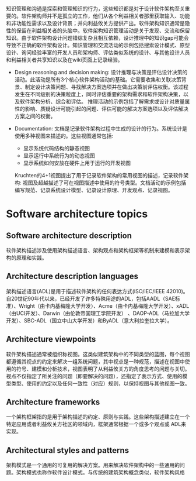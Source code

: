 知识管理和沟通是探索和管理知识的行为，这些知识都是对于设计软件架构至关重要的。软件架构师并不是孤立的工作，他们从各个利益相关者那里获取输入、功能和非功能性需求以及设计背景；并向利益攸关方提供产出。软件架构知识通常是隐性的保留在利益相关者的头脑中。软件架构知识管理活动是关于发现、交流和保留知识。由于软件架构设计问题错综复杂且相互依赖，设计推理中的知识gap可能会导致不正确的软件架构设计。知识管理和交流活动的示例包括搜索设计模式、原型设计、询问经验丰富的开发人员和架构师、评估类似系统的设计、与其他设计人员和利益相关者共享知识以及在wiki页面上记录经验。
- Design reasoning and decision making: 设计推理与决策是评估设计决策的活动。此活动是所有3个核心软件架构活动的基础。它需要收集和关联决策背景、制定设计决策问题、寻找解决方案选项并在做出决策前评估权衡。该过程发生在不同级别的决策粒度上，同时评估重要的架构需求和软件架构决策，以及软件架构分析、综合和评估。 推理活动的示例包括了解需求或设计对质量属性的影响、质疑设计可能引起的问题、评估可能的解决方案选项以及评估解决方案之间的权衡。
- Documentation: 文档是记录软件架构过程中生成的设计的行为。系统设计是使用多种视图来描述的。这些视图通常包括:
  - 显示系统代码结构的静态视图
  - 显示运行中系统行为的动态视图
  - 显示系统如何安放在硬件上用于运行的开发视图
  
  Kruchten的4+1视图提出了用于记录软件架构的常用视图的描述，记录软件架构: 视图及超越描述了可在视图描述中使用的符号类型。文档活动的示例包括编写规范、记录系统设计模型、记录设计原理、开发观点、记录视图。

# Software architecture topics
## Software architecture description
软件架构描述涉及使用架构描述语言、架构观点和架构框架等机制来建模和表示架构的原理和实践。
## Architecture description languages
架构描述语言(ADL)是用于描述软件架构的任何表达方式(ISO/IEC/IEEE 42010)。自20世纪90年代以来，已经开发了许多特殊用途的ADL，包括AADL（SAE标准）、Wright（由卡内基梅隆大学开发）、Acme（由卡内基梅隆大学开发）、xADL（由UCI开发）、Darwin（由伦敦帝国理工学院开发） 、DAOP-ADL（马拉加大学开发）、SBC-ADL（国立中山大学开发）和ByADL（意大利拉奎拉大学）。
## Architecture viewpoints
软件架构描述通常被组织称视图。这类似建筑架构中的不同类型的蓝图，每个视图都遵循其视点的约定来解决一组系统问题，其中视点是一种规范，描述在视图中使用的符号、建模和分析技术，视图表明了从利益攸关方的角度思考的问题与关切。视点不仅指定了所关注的问题（即要解决的问题），还指定了表示方式、使用的模型类型、使用的约定以及任何一致性（对应）规则，以保持视图与其他视图一致。
## Architecture frameworks
一个架构框架指的是用于架构描述的约定、原则与实践。这些架构描述建立在一个特定应用或者利益攸关方社区的领域内，框架通常根据一个或多个观点或 ADL来实现。
## Architectural styles and patterns
架构模式是一个通用的可复用的解决方案。用来解决软件架构中的一些通用的问题。架构模式也称作软件设计模式。与传统的建筑架构概念类似，软件架构风格